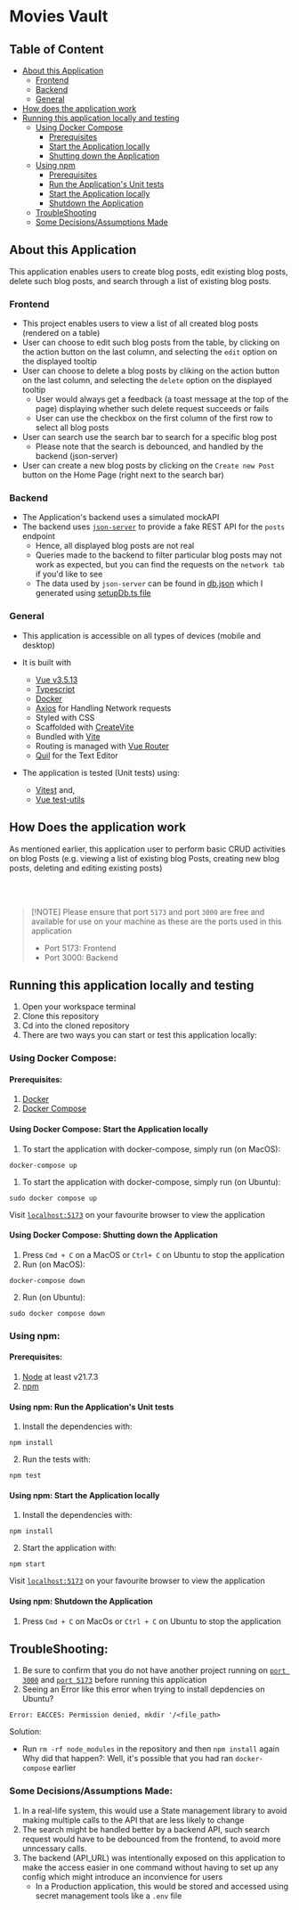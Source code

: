 # Movies Vault

## Table of Content

- [About this Application](#about-this-application)
  - [Frontend](#frontend)
  - [Backend](#backend)
  - [General](#general)
- [How does the application work](#how-does-the-application-work)
- [Running this application locally and testing](#running-this-application-locally-and-testing)
  - [Using Docker Compose](#using-docker-compose)
    - [Prerequisites](#prerequisites)
    - [Start the Application locally](#using-docker-compose-start-the-application-locally)
    - [Shutting down the Application](#using-docker-compose-shutting-down-the-application)
  - [Using npm](#using-npm)
    - [Prerequisites](#prerequisites-1)
    - [Run the Application's Unit tests](#using-npm-run-the-applications-unit-tests)
    - [Start the Application locally](#using-npm-start-the-application-locally)
    - [Shutdown the Application](#using-npm-shutdown-the-application)
  - [TroubleShooting](#troubleshooting)
  - [Some Decisions/Assumptions Made](#some-decisionsassumptions-made)

## About this Application

This application enables users to create blog posts, edit existing blog posts, delete such blog posts, and search through a list of existing blog posts.

### Frontend

- This project enables users to view a list of all created blog posts (rendered on a table)
- User can choose to edit such blog posts from the table, by clicking on the action button on the last column, and selecting the `edit` option on the displayed tooltip
- User can choose to delete a blog posts by cliking on the action button on the last column, and selecting the `delete` option on the displayed tooltip
  - User would always get a feedback (a toast message at the top of the page) displaying whether such delete request succeeds or fails
  - User can use the checkbox on the first column of the first row to select all blog posts
- User can search use the search bar to search for a specific blog post
  - Please note that the search is debounced, and handled by the backend (json-server)
- User can create a new blog posts by clicking on the `Create new Post` button on the Home Page (right next to the search bar)

### Backend

- The Application's backend uses a simulated mockAPI
- The backend uses [`json-server`](https://www.npmjs.com/package/json-server) to provide a fake REST API for the `posts` endpoint
  - Hence, all displayed blog posts are not real
  - Queries made to the backend to filter particular blog posts may not work as expected, but you can find the requests on the `network tab` if you'd like to see
  - The data used by `json-server` can be found in [db.json](./src/utils/mockServer/db.json) which I generated using [setupDb.ts file](./src/utils/mockServer/setupDb.ts)

### General

- This application is accessible on all types of devices (mobile and desktop)
- It is built with

  - [Vue v3.5.13](https://www.npmjs.com/package/vue)
  - [Typescript](https://www.typescriptlang.org/)
  - [Docker](https://docs.docker.com/compose/install/)
  - [Axios](https://www.npmjs.com/package/axios) for Handling Network requests
  - Styled with CSS
  - Scaffolded with [CreateVite](https://www.npmjs.com/package/create-vite)
  - Bundled with [Vite](https://www.npmjs.com/package/vite)
  - Routing is managed with [Vue Router](https://www.npmjs.com/package/vue-router)
  - [Quil](https://www.npmjs.com/package/quill) for the Text Editor

- The application is tested (Unit tests) using:
  - [Vitest](https://www.npmjs.com/package/vitest) and,
  - [Vue test-utils](https://www.npmjs.com/package/@vue/test-utils)

## How Does the application work

As mentioned earlier, this application user to perform basic CRUD activities on blog Posts (e.g. viewing a list of existing blog Posts, creating new blog posts, deleting and editing existing posts)

<br />
<br />

> [!NOTE] Please ensure that port `5173` and port `3000` are free and available for use on your machine as these are the ports used in this application
>
> - Port 5173: Frontend
> - Port 3000: Backend

## Running this application locally and testing

1. Open your workspace terminal
2. Clone this repository
3. Cd into the cloned repository
4. There are two ways you can start or test this application locally:

### Using Docker Compose:

#### Prerequisites:

1.  [Docker](https://docs.docker.com/get-docker/)
2.  [Docker Compose](https://docs.docker.com/compose/install/)

#### Using Docker Compose: Start the Application locally

1. To start the application with docker-compose, simply run (on MacOS):

```
docker-compose up
```

1. To start the application with docker-compose, simply run (on Ubuntu):

```
sudo docker compose up
```

Visit [`localhost:5173`](localhost:5173) on your favourite browser to view the application

#### Using Docker Compose: Shutting down the Application

1. Press `Cmd + C` on a MacOS or `Ctrl+ C` on Ubuntu to stop the application
2. Run (on MacOS):

```
docker-compose down
```

2. Run (on Ubuntu):

```
sudo docker compose down
```

### Using npm:

#### Prerequisites:

1. [Node](https://nodejs.org/en/) at least v21.7.3
2. [npm](https://docs.npmjs.com/downloading-and-installing-node-js-and-npm)

#### Using npm: Run the Application's Unit tests

1. Install the dependencies with:

```
npm install
```

2. Run the tests with:

```
npm test
```

#### Using npm: Start the Application locally

1. Install the dependencies with:

```
npm install
```

2. Start the application with:

```
npm start
```

Visit [`localhost:5173`](localhost:5173) on your favourite browser to view the application

#### Using npm: Shutdown the Application

1. Press `Cmd + C` on MacOs or `Ctrl + C` on Ubuntu to stop the application

## TroubleShooting:

1. Be sure to confirm that you do not have another project running on [`port 3000`](localhost:3000) and [`port 5173`](localhost:5173) before running this application
2. Seeing an Error like this error when trying to install depdencies on Ubuntu?

```
Error: EACCES: Permission denied, mkdir '/<file_path>
```

Solution:

- Run `rm -rf node_modules` in the repository and then `npm install` again
  Why did that happen?: Well, it's possible that you had ran `docker-compose` earlier

### Some Decisions/Assumptions Made:

1. In a real-life system, this would use a State management library to avoid making multiple calls to the API that are less likely to change
2. The search might be handled better by a backend API, such search request would have to be debounced from the frontend, to avoid more unncessary calls.
3. The backend (API_URL) was intentionally exposed on this application to make the access easier in one command without having to set up any config which might introduce an inconvience for users
   - In a Production application, this would be stored and accessed using secret management tools like a `.env` file
